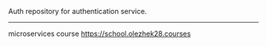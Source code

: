 Auth repository for authentication service.

---
microservices course 
https://school.olezhek28.courses
